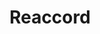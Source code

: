 ---
home: true
title: Reaccord
tagline: The declarative framework for building fast and reliable Discord apps.
actions:
  - text: Get started →
    link: /guide/
features:
- title: React
  details: Use React to build your app
- title: Declarative
  details: JSX & Hooks ❤️
- title: Custom router
  details: Build your bot like a real web app
footer: Made by  with ❤️ by Djobbo "Alfie" Maïga
---